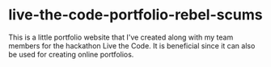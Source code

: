 # live-the-code-portfolio-rebel-scums
This is a little portfolio website that I've created along with my team members for the hackathon Live the Code. It is beneficial since it can also be used for creating online portfolios.
